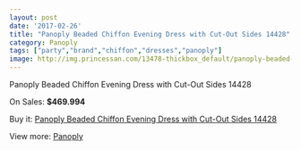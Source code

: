 ```yaml
---
layout: post
date: '2017-02-26'
title: "Panoply Beaded Chiffon Evening Dress with Cut-Out Sides 14428"
category: Panoply
tags: ["party","brand","chiffon","dresses","panoply"]
image: http://img.princessan.com/13478-thickbox_default/panoply-beaded-chiffon-evening-dress-with-cut-out-sides-14428.jpg
---
```

Panoply Beaded Chiffon Evening Dress with Cut-Out Sides 14428

On Sales: **$469.994**
<a href="https://www.princessan.com/en/panoply/6345-panoply-beaded-chiffon-evening-dress-with-cut-out-sides-14428.html"><amp-img layout="responsive" width="600" height="600" src="//img.princessan.com/13478-thickbox_default/panoply-beaded-chiffon-evening-dress-with-cut-out-sides-14428.jpg" alt="Panoply Beaded Chiffon Evening Dress with Cut-Out Sides 14428 0" /></a>
<a href="https://www.princessan.com/en/panoply/6345-panoply-beaded-chiffon-evening-dress-with-cut-out-sides-14428.html"><amp-img layout="responsive" width="600" height="600" src="//img.princessan.com/13479-thickbox_default/panoply-beaded-chiffon-evening-dress-with-cut-out-sides-14428.jpg" alt="Panoply Beaded Chiffon Evening Dress with Cut-Out Sides 14428 1" /></a>

Buy it: [Panoply Beaded Chiffon Evening Dress with Cut-Out Sides 14428](https://www.princessan.com/en/panoply/6345-panoply-beaded-chiffon-evening-dress-with-cut-out-sides-14428.html "Panoply Beaded Chiffon Evening Dress with Cut-Out Sides 14428")

View more: [Panoply](https://www.princessan.com/en/50-panoply "Panoply")